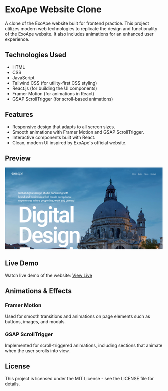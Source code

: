 # ExoApe Website Clone
A clone of the ExoApe website built for frontend practice. This project utilizes modern web technologies to replicate the design and functionality of the ExoApe website. It also includes animations for an enhanced user experience.

## Technologies Used
- HTML
- CSS
- JavaScript
- Tailwind CSS (for utility-first CSS styling)
- React.js (for building the UI components)
- Framer Motion (for animations in React)
- GSAP ScrollTrigger (for scroll-based animations)

## Features
- Responsive design that adapts to all screen sizes.
- Smooth animations with Framer Motion and GSAP ScrollTrigger.
- Interactive components built with React.
- Clean, modern UI inspired by ExoApe's official website.

## Preview
<img src="https://github.com/Deepakchamola/ExoApe-Clone/blob/16f9ad649889134da3fd7dba8f9ba89ec6b76b2e/ExoApe.png" width="850" />

## Live Demo
Watch live demo of the website: [View Live](https://exo-ape-clone-three.vercel.app/)

## Animations & Effects
### Framer Motion
Used for smooth transitions and animations on page elements such as buttons, images, and modals.

### GSAP ScrollTrigger
Implemented for scroll-triggered animations, including sections that animate when the user scrolls into view.

## License
This project is licensed under the MIT License - see the LICENSE file for details.
